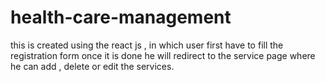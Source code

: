 # health-care-management
this is created using the react js , in which user first have to fill the registration form once it is done he will redirect to the service page where he can add , delete or edit the services.
